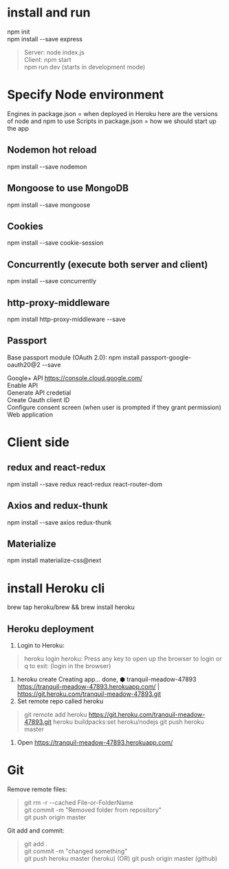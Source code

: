 
# install and run
npm init         
npm install --save express       
         
> Server: node index.js      
> Client: npm start         
> npm run dev (starts in development mode)            
              
# Specify Node environment 
Engines in package.json = when deployed in Heroku here are the versions of node and npm to use
Scripts in package.json = how we should start up the app

## Nodemon hot reload
npm install --save nodemon 

## Mongoose to use MongoDB
npm install --save mongoose    

## Cookies     
npm install --save cookie-session

## Concurrently (execute both server and client)
npm install --save concurrently

## http-proxy-middleware
npm install http-proxy-middleware --save

## Passport 
Base passport module (OAuth 2.0): 
npm install passport-google-oauth20@2 --save

Google+ API https://console.cloud.google.com/        
Enable API       
Generate API credetial      
Create Oauth client ID       
Configure consent screen (when user is prompted if they grant permission)
Web application

# Client side 

## redux and react-redux
npm install --save redux react-redux react-router-dom

## Axios and redux-thunk      
npm install --save axios redux-thunk

## Materialize 
npm install materialize-css@next

# install Heroku cli 
brew tap heroku/brew && brew install heroku

## Heroku deployment 
1. Login to Heroku:     
> heroku login 
heroku: Press any key to open up the browser to login or q to exit: 
(login in the browser)
1. heroku create 
Creating app... done, ⬢ tranquil-meadow-47893
https://tranquil-meadow-47893.herokuapp.com/ | https://git.heroku.com/tranquil-meadow-47893.git
1. Set remote repo called heroku 
> git remote add heroku https://git.heroku.com/tranquil-meadow-47893.git
> heroku buildpacks:set heroku/nodejs
> git push heroku master    
1. Open https://tranquil-meadow-47893.herokuapp.com/

# Git
Remove remote files:        
> git rm -r --cached File-or-FolderName       
> git commit -m "Removed folder from repository"       
> git push origin master         

Git add and commit:       
> git add .         
> git commit -m "changed something"        
> git push heroku master (heroku) (OR) git push origin master (github)        

